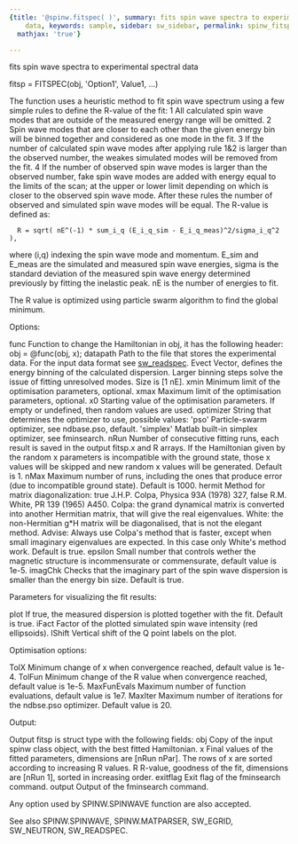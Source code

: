 ```yaml
---
{title: '@spinw.fitspec( )', summary: fits spin wave spectra to experimental spectral
    data, keywords: sample, sidebar: sw_sidebar, permalink: spinw_fitspec.html, folder: '@spinw',
  mathjax: 'true'}

---
```

fits spin wave spectra to experimental spectral data
 
fitsp = FITSPEC(obj, 'Option1', Value1, ...)
 
The function uses a heuristic method to fit spin wave spectrum using a
few simple rules to define the R-value of the fit:
  1 All calculated spin wave modes that are outside of the measured
    energy range will be omitted.
  2 Spin wave modes that are closer to each other than the given energy
    bin will be binned together and considered as one mode in the fit.
  3 If the number of calculated spin wave modes after applying rule 1&2 
    is larger than the observed number, the weakes simulated modes will
    be removed from the fit.
  4 If the number of observed spin wave modes is larger than the observed
    number, fake spin wave modes are added with energy equal to the
    limits of the scan; at the upper or lower limit depending on which is
    closer to the observed spin wave mode.
After these rules the number of observed and simulated spin wave modes
will be equal. The R-value is defined as:
 
      R = sqrt( nE^(-1) * sum_i_q (E_i_q_sim - E_i_q_meas)^2/sigma_i_q^2 ),
 
where (i,q) indexing the spin wave mode and momentum. E_sim and E_meas
are the simulated and measured spin wave energies, sigma is the standard
deviation of the measured spin wave energy determined previously by
fitting the inelastic peak. nE is the number of energies to fit.
 
The R value is optimized using particle swarm algorithm to find the
global minimum.
 
Options:
 
func      Function to change the Hamiltonian in obj, it has the following
          header:
                   obj = @func(obj, x);
datapath  Path to the file that stores the experimental data. For the
          input data format see <a href="matlab:doc sw_readspec">sw_readspec</a>.
Evect     Vector, defines the energy binning of the calculated
          dispersion. Larger binning steps solve the issue of fitting
          unresolved modes. Size is [1 nE].
xmin      Minimum limit of the optimisation parameters, optional.
xmax      Maximum limit of the optimisation parameters, optional.
x0        Starting value of the optimisation parameters. If empty
          or undefined, then random values are used.
optimizer String that determines the optimizer to use, possible values:
              'pso'       Particle-swarm optimizer, see ndbase.pso,
                          default.
              'simplex'   Matlab built-in simplex optimizer, see
                          fminsearch.
nRun      Number of consecutive fitting runs, each result is saved in the
          output fitsp.x and R arrays. If the Hamiltonian given by the
          random x parameters is incompatible with the ground state,
          those x values will be skipped and new random x values will be
          generated. Default is 1.
nMax      Maximum number of runs, including the ones that produce error
          (due to incompatible ground state). Default is 1000.
hermit    Method for matrix diagonalization:
                 true      J.H.P. Colpa, Physica 93A (1978) 327,
                 false     R.M. White, PR 139 (1965) A450.
          Colpa: the grand dynamical matrix is converted into another
                 Hermitian matrix, that will give the real eigenvalues.
          White: the non-Hermitian g*H matrix will be diagonalised,
                 that is not the elegant method.
          Advise:
          Always use Colpa's method that is faster, except when small
          imaginary eigenvalues are expected. In this case only White's
          method work.
          Default is true.
epsilon   Small number that controls wether the magnetic structure is
          incommensurate or commensurate, default value is 1e-5.
imagChk   Checks that the imaginary part of the spin wave dispersion is
          smaller than the energy bin size. Default is true.
 
Parameters for visualizing the fit results:
 
plot      If true, the measured dispersion is plotted together with the
          fit. Default is true.
iFact     Factor of the plotted simulated spin wave intensity (red
          ellipsoids).
lShift   Vertical shift of the Q point labels on the plot.
 
 
Optimisation options:
 
TolX          Minimum change of x when convergence reached, default
              value is 1e-4.
TolFun        Minimum change of the R value when convergence reached,
              default value is 1e-5.
MaxFunEvals   Maximum number of function evaluations, default value is
              1e7.
MaxIter       Maximum number of iterations for the ndbse.pso optimizer.
              Default value is 20.
 
Output:
 
Output fitsp is struct type with the following fields:
obj       Copy of the input spinw class object, with the best fitted
          Hamiltonian.
x         Final values of the fitted parameters, dimensions are
          [nRun nPar]. The rows of x are sorted according to increasing R
          values.
R         R-value, goodness of the fit, dimensions are [nRun 1], sorted
          in increasing order.
exitflag  Exit flag of the fminsearch command.
output    Output of the fminsearch command.
 
Any option used by SPINW.SPINWAVE function are also accepted.
 
See also SPINW.SPINWAVE, SPINW.MATPARSER, SW_EGRID, SW_NEUTRON, SW_READSPEC.
 

